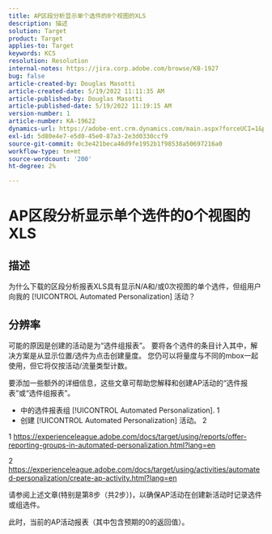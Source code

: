 ```yaml
---
title: AP区段分析显示单个选件的0个视图的XLS
description: 描述
solution: Target
product: Target
applies-to: Target
keywords: KCS
resolution: Resolution
internal-notes: https://jira.corp.adobe.com/browse/KB-1927
bug: false
article-created-by: Douglas Masotti
article-created-date: 5/19/2022 11:11:35 AM
article-published-by: Douglas Masotti
article-published-date: 5/19/2022 11:19:15 AM
version-number: 1
article-number: KA-19622
dynamics-url: https://adobe-ent.crm.dynamics.com/main.aspx?forceUCI=1&pagetype=entityrecord&etn=knowledgearticle&id=b14ad66f-64d7-ec11-a7b5-000d3a3add22
exl-id: 5d80e4e7-e5d0-45e0-87a3-2e3d0330ccf9
source-git-commit: 0c3e421beca46d9fe1952b1f98538a50697216a0
workflow-type: tm+mt
source-wordcount: '200'
ht-degree: 2%

---
```


# AP区段分析显示单个选件的0个视图的XLS

## 描述


为什么下载的区段分析报表XLS具有显示N/A和/或0次视图的单个选件，但组用户向我的 [!UICONTROL Automated Personalization] 活动？


## 分辨率


可能的原因是创建的活动是为“选件组报表”。 要将各个选件的条目计入其中，解决方案是从显示位置/选件为点击创建量度。 您仍可以将量度与不同的mbox一起使用，但它将仅按活动/流量类型计数。

要添加一些额外的详细信息，这些文章可帮助您解释和创建AP活动的“选件报表”或“选件组报表”。
- 中的选件报表组 [!UICONTROL Automated Personalization]. 1
- 创建 [!UICONTROL Automated Personalization] 活动。 2

1 https://experienceleague.adobe.com/docs/target/using/reports/offer-reporting-groups-in-automated-personalization.html?lang=en

2 https://experienceleague.adobe.com/docs/target/using/activities/automated-personalization/create-ap-activity.html?lang=en

请参阅上述文章(特别是第8步（共2步）)，以确保AP活动在创建新活动时记录选件或组选件。

此时，当前的AP活动报表（其中包含预期的0的返回值）。
